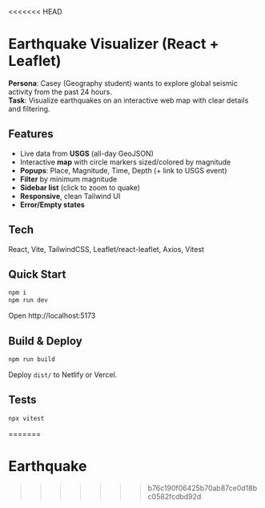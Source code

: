<<<<<<< HEAD
# Earthquake Visualizer (React + Leaflet)

**Persona**: Casey (Geography student) wants to explore global seismic activity from the past 24 hours.  
**Task**: Visualize earthquakes on an interactive web map with clear details and filtering.

## Features
- Live data from **USGS** (all-day GeoJSON)
- Interactive **map** with circle markers sized/colored by magnitude
- **Popups**: Place, Magnitude, Time, Depth (+ link to USGS event)
- **Filter** by minimum magnitude
- **Sidebar list** (click to zoom to quake)
- **Responsive**, clean Tailwind UI
- **Error/Empty states**

## Tech
React, Vite, TailwindCSS, Leaflet/react-leaflet, Axios, Vitest

## Quick Start
```bash
npm i
npm run dev
```
Open http://localhost:5173

## Build & Deploy
```bash
npm run build
```
Deploy `dist/` to Netlify or Vercel.

## Tests
```bash
npx vitest
```
=======
# Earthquake
>>>>>>> b76c190f06425b70ab87ce0d18bc0582fcdbd92d
